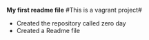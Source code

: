 **My first readme file**
#This is a vagrant project#
* Created the repository called zero day
* Created a Readme file
